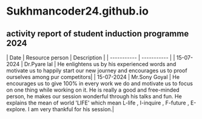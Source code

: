 # Sukhmancoder24.github.io 
## activity report of student induction programme 2024
| Date | Resource person | Description |
| ----------- | ----------- |
| 15-07-2024 | Dr.Pyare lal | He enlightens us by his experienced words and motivate us to happily start our new journey and encourages us to proof ourselves among pur competitors|
| 15-07-2024 | Mr.Sony Goyal | He encourages us to give 100% in every work we do and motivate us to focus on one thing while working on it. He is really a good and free-minded person, he makes our session wonderful through his talks and fun. He explains the mean of world 'LIFE' which mean L-life , I-inquire , F-future , E-explore. I am very thankful for his session.| 
